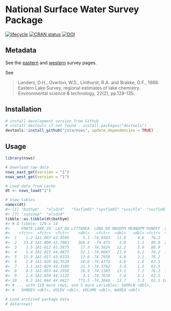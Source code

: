 <!-- README.md is generated from README.Rmd. Please edit that file -->
National Surface Water Survey Package
=====================================

[![lifecycle](https://img.shields.io/badge/lifecycle-stable-brightgreen.svg)](https://img.shields.io/badge/lifecycle-stable-brightgreen.svg) [![CRAN status](http://www.r-pkg.org/badges/version/nsws)](https://cran.r-project.org/package=nsws) [![DOI](https://zenodo.org/badge/114264836.svg)](https://zenodo.org/badge/latestdoi/114264836)

Metadata
--------

See the [eastern](https://archive.epa.gov/emap/archive-emap/web/html/els.html) and [western](https://archive.epa.gov/emap/archive-emap/web/html/wls.html) survey pages.

See

> Landers, D.H., Overton, W.S., Linthurst, R.A. and Brakke, D.F., 1988. Eastern Lake Survey, regional estimates of lake chemistry. Environmental science & technology, 22(2), pp.128-135.

Installation
------------

``` r
# install development version from Github
# install devtools if not found - install.packages("devtools")
devtools::install_github("jsta/nsws", update_dependencies = TRUE)
```

Usage
-----

``` r
library(nsws)
```

``` r
# Download raw data
nsws_east_get(version = "1")
nsws_west_get(version = "1")
```

``` r
# Load data from cache
dt <- nsws_load("1")

# View tables
names(dt)
#> [1] "bathym"   "elsds4"   "fasfim01" "spsfim01" "suschla"  "susfim01"
#> [7] "suszoop"  "wlsds4"
tibble::as.tibble(dt$bathym)
#> # A tibble: 129 x 14
#>     FRATE LAKE_ID  LAT_DD LITTAREA  LONG_DD MAXDPM MEANDPM RUNOFF  SAREA
#>    <fctr>  <fctr>  <fctr>    <dbl>   <fctr>  <dbl>   <dbl> <fctr>  <dbl>
#>  1    1.2 1A1-003 43.9569      5.1 -74.9583   11.6     4.6   76.2   13.5
#>  2   33.4 1A1-008 43.7083    266.4  -74.475    3.0     1.1   88.9  266.4
#>  3    1.5 1A1-012 43.5875     17.3 -74.5624   12.2     3.9   88.9   42.6
#>  4    5.4 1A1-015 44.0875     52.1 -74.0667   21.9     6.1   76.2  102.1
#>  5   15.9 1A1-017 43.8333     13.0 -74.7958    4.0     2.1   76.2   20.7
#>  6    1.8 1A1-028 44.3528     10.6 -74.4374    4.0     1.6   63.5   27.7
#>  7    3.1 1A1-029 44.3389     21.3 -74.3792    3.4     1.5   63.5   24.8
#>  8    0.5 1A1-033 44.2958     18.9 -74.1583   13.1     7.2   76.2  113.0
#>  9    1.4 1A1-039 44.1125      3.1 -74.7639    7.6     3.1   63.5    5.9
#> 10    9.3 1A1-044 44.0417    773.5 -74.3666   13.7     3.3   63.5 1626.9
#> # ... with 119 more rows, and 5 more variables: SHORLN <dbl>,
#> #   SHRDEV <dbl>, VOLDV <dbl>, VOLUME <dbl>, WAREA <dbl>

# Load archived package data
# data(nsws)
```
